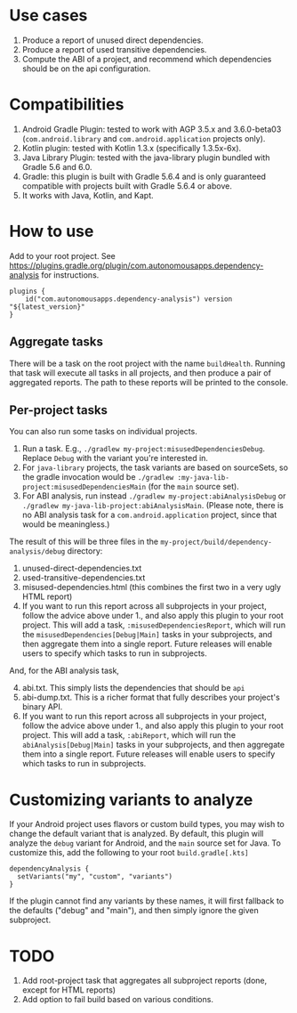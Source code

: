 # Use cases
1. Produce a report of unused direct dependencies.
1. Produce a report of used transitive dependencies.
1. Compute the ABI of a project, and recommend which dependencies should be on the api configuration.

# Compatibilities
1. Android Gradle Plugin: tested to work with AGP 3.5.x and 3.6.0-beta03 (`com.android.library` and `com.android.application` projects only).
1. Kotlin plugin: tested with Kotlin 1.3.x (specifically 1.3.5x-6x).
1. Java Library Plugin: tested with the java-library plugin bundled with Gradle 5.6 and 6.0.
1. Gradle: this plugin is built with Gradle 5.6.4 and is only guaranteed compatible with projects built with Gradle 5.6.4 or above.
1. It works with Java, Kotlin, and Kapt.

# How to use
Add to your root project.
See https://plugins.gradle.org/plugin/com.autonomousapps.dependency-analysis for instructions.

    plugins {
        id("com.autonomousapps.dependency-analysis") version "${latest_version}"
    }

## Aggregate tasks
There will be a task on the root project with the name `buildHealth`.
Running that task will execute all tasks in all projects, and then produce a pair of aggregated reports.
The path to these reports will be printed to the console.

## Per-project tasks
You can also run some tasks on individual projects.

1. Run a task. E.g., `./gradlew my-project:misusedDependenciesDebug`.
Replace `Debug` with the variant you're interested in. 
2. For `java-library` projects, the task variants are based on sourceSets, so the gradle invocation would be `./gradlew :my-java-lib-project:misusedDependenciesMain` (for the `main` source set).
3. For ABI analysis, run instead `./gradlew my-project:abiAnalysisDebug` or `./gradlew my-java-lib-project:abiAnalysisMain`.
(Please note, there is no ABI analysis task for a `com.android.application` project, since that would be meaningless.)

The result of this will be three files in the `my-project/build/dependency-analysis/debug` directory:
1. unused-direct-dependencies.txt
2. used-transitive-dependencies.txt
3. misused-dependencies.html (this combines the first two in a very ugly HTML report)
4. If you want to run this report across all subprojects in your project, follow the advice above under 1., and also apply this plugin to your root project.
This will add a task, `:misusedDependenciesReport`, which will run the `misusedDependencies[Debug|Main]` tasks in your subprojects, and then aggregate them into a single report.
Future releases will enable users to specify which tasks to run in subprojects.

And, for the ABI analysis task,

4. abi.txt. This simply lists the dependencies that should be `api`
5. abi-dump.txt. This is a richer format that fully describes your project's binary API.
6. If you want to run this report across all subprojects in your project, follow the advice above under 1., and also apply this plugin to your root project.
   This will add a task, `:abiReport`, which will run the `abiAnalysis[Debug|Main]` tasks in your subprojects, and then aggregate them into a single report.
   Future releases will enable users to specify which tasks to run in subprojects.

# Customizing variants to analyze
If your Android project uses flavors or custom build types, you may wish to change the default variant that is analyzed.
By default, this plugin will analyze the `debug` variant for Android, and the `main` source set for Java.
To customize this, add the following to your root `build.gradle[.kts]`

    dependencyAnalysis {
      setVariants("my", "custom", "variants")
    }

If the plugin cannot find any variants by these names, it will first fallback to the defaults ("debug" and "main"), and then simply ignore the given subproject.

# TODO
1. Add root-project task that aggregates all subproject reports (done, except for HTML reports)
1. Add option to fail build based on various conditions.
